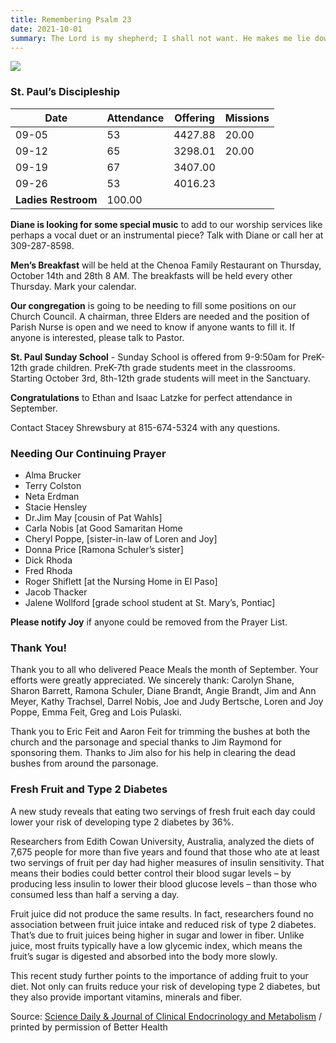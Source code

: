 ```yaml
---
title: Remembering Psalm 23
date: 2021-10-01
summary: The Lord is my shepherd; I shall not want. He makes me lie down in green pastures. He leads me beside still waters. He restores my soul. He leads me in paths of righteousness for his name's sake.
---
```


![](Psalm23.jpg)

### St. Paul’s Discipleship

|Date                |Attendance |Offering |Missions|
|--------------------|-----------|---------|--------|
|09-05               |53         |4427.88  |20.00   |
|09-12               |65         |3298.01  |20.00   |
|09-19               |67         |3407.00  |        |
|09-26               |53         |4016.23  |        |
|**Ladies Restroom** |100.00     |         |        |

**Diane is looking for some special music** to add to our worship services like  perhaps a vocal duet or an instrumental piece?  Talk with Diane or call her at 309-287-8598.

**Men’s Breakfast** will be held at the Chenoa Family Restaurant on Thursday, October 14th and 28th 8 AM.  The breakfasts will be held every other Thursday.  Mark your calendar.

**Our congregation** is going to be needing to fill some positions on our Church Council.  A chairman, three Elders are needed and the position of Parish Nurse is open and we need to know if anyone wants to fill it.  If anyone is interested, please talk to Pastor.

**St. Paul Sunday School** - Sunday School is offered from 9-9:50am for PreK-12th grade children. PreK-7th grade students meet in the classrooms. Starting October 3rd, 8th-12th grade students will meet in the Sanctuary.

**Congratulations** to Ethan and Isaac Latzke for perfect attendance in September.

Contact Stacey Shrewsbury at 815-674-5324 with any questions.

### Needing Our Continuing Prayer

* Alma Brucker
*	Terry Colston
*	Neta Erdman
*	Stacie Hensley
*	Dr.Jim May [cousin of Pat Wahls]
*	Carla Nobis [at Good Samaritan Home
*	Cheryl Poppe, [sister-in-law of Loren and Joy]
*	Donna Price [Ramona Schuler’s sister]
*	Dick Rhoda
*	Fred Rhoda
*	Roger Shiflett [at the Nursing Home in El Paso]
*	Jacob Thacker
*	Jalene Wollford [grade school student at St. Mary’s, Pontiac]

**Please notify Joy** if anyone could be removed from the Prayer List.

### Thank You!

Thank you to all who delivered Peace Meals the month of September. Your efforts were greatly appreciated. We sincerely thank:  Carolyn Shane, Sharon Barrett, Ramona Schuler, Diane Brandt, Angie Brandt, Jim and Ann Meyer, Kathy Trachsel, Darrel Nobis, Joe and Judy Bertsche, Loren and Joy Poppe, Emma Feit, Greg and Lois Pulaski. 

Thank you to Eric Feit and Aaron Feit for trimming the bushes at both the church and the parsonage and special thanks to Jim Raymond for sponsoring them. Thanks to Jim also for his help in clearing the dead bushes from around the parsonage.

### Fresh Fruit and Type 2 Diabetes

A new study reveals that eating two servings of fresh fruit each day could lower your risk of developing type 2 diabetes by 36%.

Researchers from Edith Cowan University, Australia, analyzed the diets of 7,675 people for more than five years and found that those who ate at least two servings of fruit per day had higher measures of insulin sensitivity. That means their bodies could better control their blood sugar levels – by producing less insulin to lower their blood glucose levels – than those who consumed less than half a serving a day.

Fruit juice did not produce the same results. In fact, researchers found no association between fruit juice intake and reduced risk of type 2 diabetes. That’s due to fruit juices being higher in sugar and lower in fiber. Unlike juice, most fruits typically have a low glycemic index, which means the fruit’s sugar is digested and absorbed into the body more slowly.

This recent study further points to the importance of adding fruit to your diet. Not only can fruits reduce your risk of developing type 2 diabetes, but they also provide important vitamins, minerals and fiber.

Source: [Science Daily & Journal of Clinical Endocrinology and Metabolism](https://www.sciencedaily.com/releases/2021/06/210602091404.htm) / printed by permission of Better Health